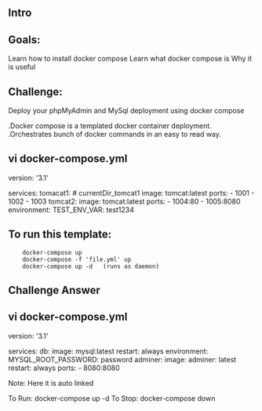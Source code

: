 Intro
------

Goals:
-------
Learn how to install docker compose
Learn what docker compose is
Why it is useful

Challenge:
----------
Deploy your phpMyAdmin and MySql deployment using docker compose


.Docker compose is a templated docker container deployment.
.Orchestrates bunch of docker commands in an easy to read way.


vi docker-compose.yml
------------------------
version: '3.1'

services:
	tomacat1:
		# currentDir_tomcat1
		image: tomcat:latest
		ports: 
			- 1001
			- 1002
			- 1003
	tomcat2:
		image: tomcat:latest
		ports:
			- 1004:80
			- 1005:8080
		environment:
			TEST_ENV_VAR: test1234


To run this template: 
-----------------------
		docker-compose up
		docker-compose -f 'file.yml' up
		docker-compose up -d   (runs as daemon)


Challenge Answer
--------------------
vi docker-compose.yml
---------------------

version: '3.1'

services:
  db:
    image: mysql:latest
    restart: always
    environment:
      MYSQL_ROOT_PASSWORD: password
  adminer:
    image: adminer: latest
    restart: always
    ports: 
      - 8080:8080


Note: Here it is auto linked


To Run: docker-compose up -d
To Stop: docker-compose down